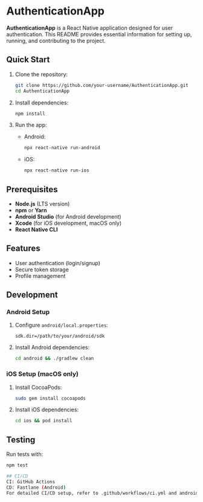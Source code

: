 # AuthenticationApp

**AuthenticationApp** is a React Native application designed for user authentication. This README provides essential information for setting up, running, and contributing to the project.

## Quick Start

1. Clone the repository:

    ```bash
    git clone https://github.com/your-username/AuthenticationApp.git
    cd AuthenticationApp
    ```

2. Install dependencies:

    ```bash
    npm install
    ```

3. Run the app:

    - Android:

        ```bash
        npx react-native run-android
        ```

    - iOS:

        ```bash
        npx react-native run-ios
        ```

## Prerequisites

- **Node.js** (LTS version)
- **npm** or **Yarn**
- **Android Studio** (for Android development)
- **Xcode** (for iOS development, macOS only)
- **React Native CLI**


## Features

- User authentication (login/signup)
- Secure token storage
- Profile management

## Development

### Android Setup

1. Configure `android/local.properties`:

    ```
    sdk.dir=/path/to/your/android/sdk
    ```

2. Install Android dependencies:

    ```bash
    cd android && ./gradlew clean
    ```

### iOS Setup (macOS only)

1. Install CocoaPods:

    ```bash
    sudo gem install cocoapods
    ```

2. Install iOS dependencies:

    ```bash
    cd ios && pod install
    ```

## Testing

Run tests with:

```bash
npm test

## CI/CD
CI: GitHub Actions
CD: Fastlane (Android)
For detailed CI/CD setup, refer to .github/workflows/ci.yml and android/fastlane/Fastfile.


